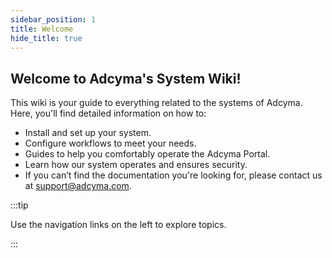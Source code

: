 ```yaml
---
sidebar_position: 1
title: Welcome
hide_title: true
---
```

## Welcome to Adcyma's System Wiki!



This wiki is your guide to everything related to the systems of Adcyma. Here, you'll find detailed information on how to:

* Install and set up your system.
* Configure workflows to meet your needs.
* Guides to help you comfortably operate the Adcyma Portal.
* Learn how our system operates and ensures security.
* If you can’t find the documentation you're looking for, please contact us at support@adcyma.com.

:::tip

Use the navigation links on the left to explore topics.

:::
